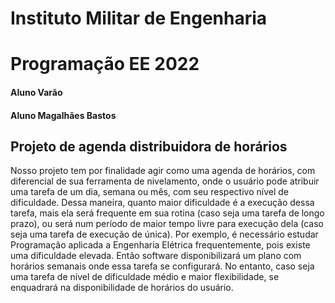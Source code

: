 # Instituto Militar de Engenharia
# Programação EE 2022
#### Aluno Varão
#### Aluno Magalhães Bastos

## Projeto de agenda distribuidora de horários

Nosso projeto tem por finalidade agir como uma agenda de horários, com diferencial de sua ferramenta de nivelamento, onde o usuário pode atribuir uma tarefa de um dia, semana ou mês, com seu respectivo nível de dificuldade. Dessa maneira, quanto maior dificuldade é a execução dessa tarefa, mais ela será frequente em sua rotina (caso seja uma tarefa de longo prazo), ou será num período de maior tempo livre para execução dela (caso seja uma tarefa de execução de única). Por exemplo, é necessário estudar Programação aplicada a Engenharia Elétrica frequentemente, pois existe uma dificuldade elevada. Então software disponibilizará um plano com horários semanais onde essa tarefa se configurará. No entanto, caso seja uma tarefa de nível de dificuldade médio e maior flexibilidade, se enquadrará na disponibilidade de horários do usuário.
